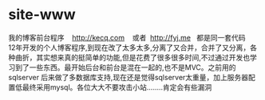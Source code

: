 # site-www
我的博客前台程序    http://kecq.com    或者  http://fyj.me   都是同一套代码<br/>
12年开发的个人博客程序,到现在改了太多太多,分离了又合并，合并了又分离，各种曲折，其实想来真的挺简单的功能,但是花费了很多很多时间,不过通过开发也学习到了一些东西。最开始后台和前台是混在一起的,也不是MVC。之前用的sqlserver 后来做了多数据库支持,现在还是觉得sqlserver太重量，加上服务器配置低最终采用mysql。各位大大不要攻击小站........肯定会有些漏洞
